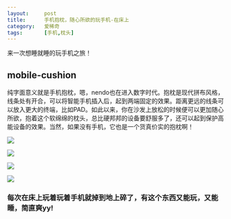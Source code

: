 ```yaml
---
layout:     post
title:      手机抱枕，随心所欲的玩手机-在床上
category:   爱稀奇
tags:       [手机,枕头]
---
```


来一次想睡就睡的玩手机之旅！

## mobile-cushion

  纯字面意义就是手机抱枕，嗯，nendo也在进入数字时代。抱枕是现代拼布风格，线条处有开合，可以将智能手机插入后，起到两端固定的效果。距离更远的线条可以放入更大的终端，比如PAD。如此以来，你在沙发上放松的时候便可以更加随心所欲，抱着这个软绵绵的枕头，总比硬邦邦的设备要舒服多了，还可以起到保护高能设备的效果。当然，如果没有手机，它也是一个货真价实的抱枕啊！

[![](https://img.alicdn.com/imgextra/i1/232721121/TB2i9u4jVXXXXc_XXXXXXXXXXXX_!!232721121.jpg)](http://www.ixiqi.com/ 
"该图已被盗") 

[![](https://img.alicdn.com/imgextra/i2/232721121/TB2Uji8jVXXXXcxXXXXXXXXXXXX_!!232721121.jpg)](http://www.ixiqi.com/
"该图已被盗") 

[![](https://img.alicdn.com/imgextra/i3/232721121/TB2hUGYjVXXXXaiXpXXXXXXXXXX_!!232721121.jpg)](http://www.ixiqi.com/
"该图已被盗") 

[![](https://img.alicdn.com/imgextra/i3/232721121/TB2qmGSjVXXXXbgXpXXXXXXXXXX_!!232721121.jpg)](http://www.ixiqi.com/
"该图已被盗") 

### 每次在床上玩着玩着手机就掉到地上碎了，有这个东西又能玩，又能睡，简直爽yy!